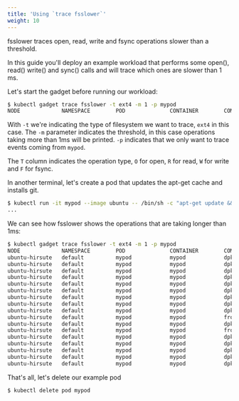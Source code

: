 ```yaml
---
title: 'Using `trace fsslower`'
weight: 10
---
```


fsslower traces open, read, write and fsync operations slower than a threshold.

In this guide you'll deploy an example workload that performs some
open(), read() write() and sync() calls and will trace which ones are
slower than 1 ms.

Let's start the gadget before running our workload:

```bash
$ kubectl gadget trace fsslower -t ext4 -m 1 -p mypod
NODE             NAMESPACE        POD              CONTAINER        COMM             PID    T BYTES  OFFSET  LAT(ms)  FILE
```

With `-t` we're indicating the type of filesystem we want to trace,
`ext4` in this case. The `-m` parameter indicates the threshold, in this
case operations taking more than 1ms will be printed. `-p` indicates
that we only want to trace events coming from `mypod`.

The `T` column indicates the operation type, `O` for open, `R` for read,
`W` for write and `F` for fsync.

In another terminal, let's create a pod that updates the apt-get cache
and installs git.

```bash
$ kubectl run -it mypod --image ubuntu -- /bin/sh -c "apt-get update && apt-get install -y git"
...
```

We can see how fsslower shows the operations that are taking longer than 1ms:

```bash
$ kubectl gadget trace fsslower -t ext4 -m 1 -p mypod
NODE             NAMESPACE        POD              CONTAINER        COMM             PID    T BYTES  OFFSET  LAT(ms)  FILE
ubuntu-hirsute   default          mypod            mypod            dpkg             579778 F 0      0       2.66     perl-modules-5.30.list-new
ubuntu-hirsute   default          mypod            mypod            dpkg             579778 F 0      0       1.49     libperl5.30:amd64.list-new
ubuntu-hirsute   default          mypod            mypod            dpkg             579778 F 0      0       1.45     control
ubuntu-hirsute   default          mypod            mypod            dpkg             579778 F 0      0       1.01     less.list-new
ubuntu-hirsute   default          mypod            mypod            dpkg             579778 F 0      0       1.05     symbols
ubuntu-hirsute   default          mypod            mypod            dpkg             579778 F 0      0       1.05     md5sums
ubuntu-hirsute   default          mypod            mypod            dpkg             579778 F 0      0       1.16     control
ubuntu-hirsute   default          mypod            mypod            dpkg             579778 F 0      0       1.09     git.list-new
ubuntu-hirsute   default          mypod            mypod            dpkg             580362 F 0      0       1.16     tmp.i
ubuntu-hirsute   default          mypod            mypod            frontend         580363 F 0      0       1.50     templates.dat-new
ubuntu-hirsute   default          mypod            mypod            dpkg-trigger     582040 F 0      0       1.10     triggers
ubuntu-hirsute   default          mypod            mypod            frontend         580382 F 0      0       1.22     templates.dat-new
ubuntu-hirsute   default          mypod            mypod            dpkg             583411 F 0      0       2.25     perl-modules-5.30.list-new
ubuntu-hirsute   default          mypod            mypod            dpkg             583411 F 0      0       2.05     libperl5.30:amd64.list-new
ubuntu-hirsute   default          mypod            mypod            dpkg             583411 F 0      0       1.13     tmp.i
ubuntu-hirsute   default          mypod            mypod            dpkg             583411 F 0      0       1.26     updates
ubuntu-hirsute   default          mypod            mypod            dpkg             583411 F 0      0       1.22     md5sums
```

That's all, let's delete our example pod

```bash
$ kubectl delete pod mypod
```
